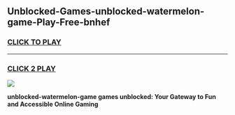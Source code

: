 
## Unblocked-Games-unblocked-watermelon-game-Play-Free-bnhef
<h3>
<a href="https://premium76.site?title=unblocked-watermelon-game&ref=18A">CLICK TO PLAY</a></h3>
<hr>

<h3>
<a href="https://premium76.site?title=unblocked-watermelon-game&ref=18A">CLICK 2 PLAY</a>
  
</h3>

<a href="https://premium76.site?title=unblocked-watermelon-game&ref=18A"><img src="https://clearcache.store/games.png"></a>


**unblocked-watermelon-game games unblocked: Your Gateway to Fun and Accessible Online Gaming**
